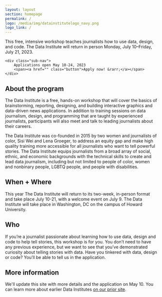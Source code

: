 ```yaml
---
layout: layout
section: homepage
permalink: /
logo: /media/img/datainstitutelogo_navy.png
logo_link: /
---
```


<div class="page-intro">
    <p class="big-type">This free, intensive workshop teaches journalists how to&nbsp;use data, design, and code. The Data Institute will return in person Monday, July 10–Friday, July 21, 2023.</p>

    <div class="sub-nav">
        Applications open May 10-24, 2023
        <span><a href="" class="button">Apply now! &rarr;</a></span>
    </div>
</div>


<span id="what"></span>

## About the program

The Data Institute is a free, hands-on workshop that will cover the basics of brainstorming, reporting, designing, and building interactive graphics and data-driven news applications. In addition to training sessions on data journalism, design, and programming that are taught by experienced journalists, participants will also meet and talk to leading journalists about their careers.

The Data Institute was co-founded in 2015 by two women and journalists of color, Sisi Wei and Lena Groeger, to address an equity gap and make high quality training more accessible for all journalists who want to tell powerful stories. The Data Institute equips journalists from a broad array of social, ethnic, and economic backgrounds with the technical skills to create and lead data journalism, including but not limited to people of color, women and nonbinary people, LGBTQ people, and people with disabilities.


<span id="when-where"></span>

## When + Where

This year The Data Institute will return to its two-week, in-person format and take place July 10-21, with a welcome event on July 9. The Data Institute will take place in Washington, DC on the campus of Howard University.


<span id="who"></span>

## Who

If you’re a journalist passionate about learning how to use data, design and code to help tell stories, this workshop is for you. You don’t need to have any previous experience, but we want to see that you’ve demonstrated curiosity about telling stories with data. Have you tinkered with data, design or code? You’ll be able to tell us in the application.


<span id="more"></span>

## More information

We'll update this site with more details and the application on May 10. You can learn more about earlier Data Institutes [on our prior site](https://projects.propublica.org/graphics/ida-propublica-data-institute).

<span id="faq"></span>
